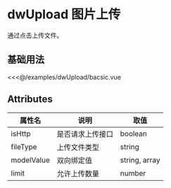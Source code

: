 <script setup>
import Bacsic from '../examples/dwUpload/bacsic.vue';
</script>

# dwUpload 图片上传

通过点击上传文件。

## 基础用法

<Bacsic />

<<<@/examples/dwUpload/bacsic.vue

## Attributes

| 属性名       | 说明       | 取值            |
|-----------|----------|---------------|
| isHttp          | 是否请求上传接口 | boolean       | 
| fileType      | 上传文件类型   | string        | 
| modelValue         | 双向绑定值    | string, array | 
| limit         | 允许上传数量   | number        | 
